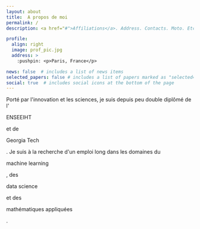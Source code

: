 ```yaml
---
layout: about
title:  A propos de moi
permalink: /
description: <a href="#">Affiliations</a>. Address. Contacts. Moto. Etc.

profile:
  align: right
  image: prof_pic.jpg
  address: >
    :pushpin: <p>Paris, France</p>

news: false  # includes a list of news items
selected_papers: false # includes a list of papers marked as "selected={true}"
social: true  # includes social icons at the bottom of the page
---
```


Porté par l'innovation et les sciences, je suis depuis peu double diplômé de l'<p>ENSEEIHT</p> et de <p>Georgia Tech</p>. Je suis à la recherche d'un emploi long dans les domaines du <p>machine learning</p>, des <p>data science</p> et des <p>mathématiques appliquées</p>.
